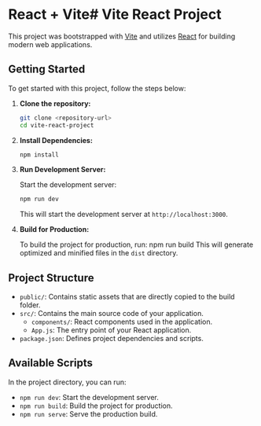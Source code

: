 # React + Vite# Vite React Project

This project was bootstrapped with [Vite](https://vitejs.dev/) and utilizes [React](https://reactjs.org/) for building modern web applications.

## Getting Started

To get started with this project, follow the steps below:

1. **Clone the repository:**

    ```sh
    git clone <repository-url>
    cd vite-react-project
    ```

2. **Install Dependencies:**

    ```sh
    npm install
    ```

3. **Run Development Server:**

    Start the development server:

    ```sh
    npm run dev
    ```

    This will start the development server at `http://localhost:3000`.

4. **Build for Production:**

    To build the project for production, run:
    npm run build
    This will generate optimized and minified files in the `dist` directory.

## Project Structure

- `public/`: Contains static assets that are directly copied to the build folder.
- `src/`: Contains the main source code of your application.
  - `components/`: React components used in the application.
  - `App.js`: The entry point of your React application.
- `package.json`: Defines project dependencies and scripts.

## Available Scripts

In the project directory, you can run:

- `npm run dev`: Start the development server.
- `npm run build`: Build the project for production.
- `npm run serve`: Serve the production build.


